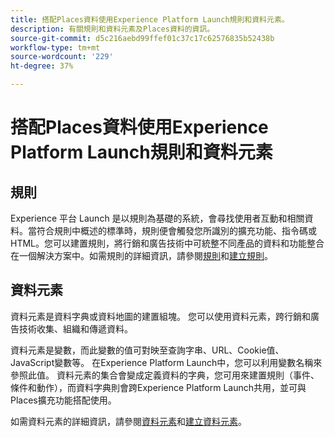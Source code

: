 ```yaml
---
title: 搭配Places資料使用Experience Platform Launch規則和資料元素。
description: 有關規則和資料元素及Places資料的資訊。
source-git-commit: d5c216aebd99ffef01c37c17c62576835b52438b
workflow-type: tm+mt
source-wordcount: '229'
ht-degree: 37%

---
```



# 搭配Places資料使用Experience Platform Launch規則和資料元素

## 規則

Experience 平台 Launch 是以規則為基礎的系統，會尋找使用者互動和相關資料。當符合規則中概述的標準時，規則便會觸發您所識別的擴充功能、指令碼或 HTML。您可以建置規則，將行銷和廣告技術中可統整不同產品的資料和功能整合在一個解決方案中。如需規則的詳細資訊，請參閱[規則](https://experienceleague.adobe.com/docs/experience-platform/tags/ui/rules.html?lang=zh-Hant)和[建立規則](https://experienceleague.adobe.com/docs/experience-platform/tags/ui/rules.html?lang=zh-Hant#create-a-rule)。

## 資料元素

資料元素是資料字典或資料地圖的建置組塊。 您可以使用資料元素，跨行銷和廣告技術收集、組織和傳遞資料。

資料元素是變數，而此變數的值可對映至查詢字串、URL、Cookie值、JavaScript變數等。 在Experience Platform Launch中，您可以利用變數名稱來參照此值。 資料元素的集合會變成定義資料的字典，您可用來建置規則（事件、條件和動作），而資料字典則會跨Experience Platform Launch共用，並可與Places擴充功能搭配使用。

如需資料元素的詳細資訊，請參閱[資料元素](https://experienceleague.adobe.com/docs/experience-platform/tags/ui/data-elements.html?lang=zh-Hant)和[建立資料元素](https://experienceleague.adobe.com/docs/experience-platform/tags/ui/data-elements.html?lang=zh-Hant#create-a-data-element)。

